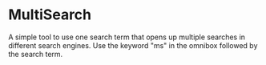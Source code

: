 # MultiSearch
A simple tool to use one search term that opens up multiple searches in different search engines. Use the keyword "ms" in the omnibox followed by the search term.
